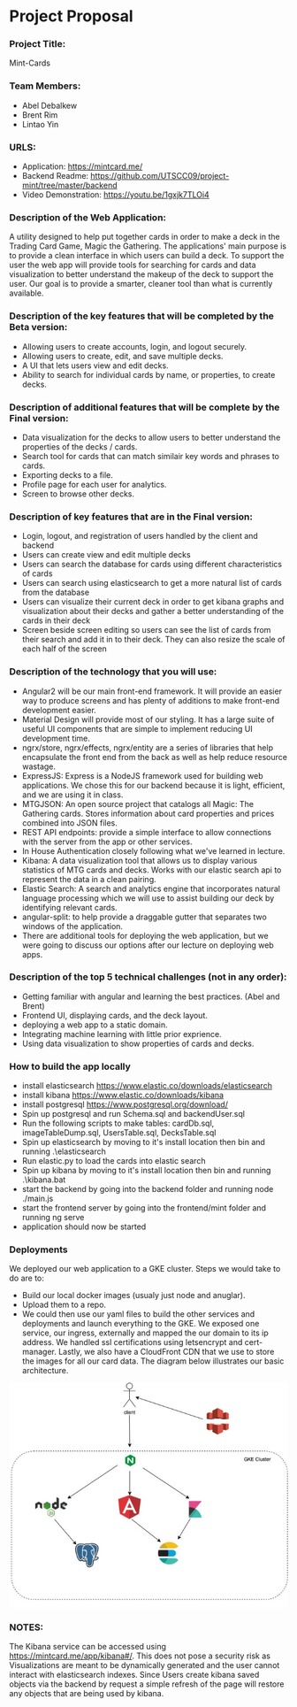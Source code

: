 # Project Proposal

### Project Title:
Mint-Cards

### Team Members:
* Abel Debalkew
* Brent Rim
* Lintao Yin

### URLS:
* Application: https://mintcard.me/
* Backend Readme: https://github.com/UTSCC09/project-mint/tree/master/backend
* Video Demonstration: https://youtu.be/1gxjk7TLOi4


### Description of the Web Application: 
A utility designed to help put together cards in order to make a deck in the Trading Card Game, Magic the Gathering. The applications' main purpose is to provide a clean interface in which users can build a deck. To support the user the web app will provide tools for searching for cards and data visualization to better understand the makeup of the deck to support the user. Our goal is to provide a smarter, cleaner tool than what is currently available.

### Description of the key features that will be completed by the Beta version: 
* Allowing users to create accounts, login, and logout securely.
* Allowing users to create, edit, and save multiple decks.
* A UI that lets users view and edit decks.
* Ability to search for individual cards by name, or properties, to create decks.

### Description of additional features that will be complete by the Final version:
* Data visualization for the decks to allow users to better understand the properties of the decks / cards.
* Search tool for cards that can match similair key words and phrases to cards.
* Exporting decks to a file.
* Profile page for each user for analytics.
* Screen to browse other decks.

### Description of key features that are in the Final version:
* Login, logout, and registration of users handled by the client and backend
* Users can create view and edit multiple decks
* Users can search the database for cards using different characteristics of cards
* Users can search using elasticsearch to get a more natural list of cards from the database
* Users can visualize their current deck in order to get kibana graphs and visualization about their decks and gather a better understanding of the cards in their deck
* Screen beside screen editing so users can see the list of cards from their search and add it in to their deck. They can also resize the scale of each half of the screen


### Description of the technology that you will use:
* Angular2 will be our main front-end framework. It will provide an easier way to produce screens and has plenty of additions to make front-end development easier.
* Material Design will provide most of our styling. It has a large suite of useful UI components that are simple to implement reducing UI development time.
* ngrx/store, ngrx/effects, ngrx/entity are a series of libraries that help encapsulate the front end from the back as well as help reduce resource wastage.
* ExpressJS: Express is a NodeJS framework used for building web applications. We chose this for our backend because it is light, efficient, and we are using it in class.
* MTGJSON: An open source project that catalogs all Magic: The Gathering cards. Stores information about card properties and prices combined into JSON files.
* REST API endpoints: provide a simple interface to allow connections with the server from the app or other services.
* In House Authentication closely following what we've learned in lecture.
* Kibana: A data visualization tool that allows us to display various statistics of MTG cards and decks. Works with our elastic search api to represent the data in a clean pairing.
* Elastic Search: A search and analytics engine that incorporates natural language processing which we will use to assist building our deck by identifying relevant cards.
* angular-split: to help provide a draggable gutter that separates two windows of the application. 
* There are additional tools for deploying the web application, but we were going to discuss our options after our lecture on deploying web apps. 

### Description of the top 5 technical challenges (not in any order):
* Getting familiar with angular and learning the best practices. (Abel and Brent)
* Frontend UI, displaying cards, and the deck layout.
* deploying a web app to a static domain.
* Integrating machine learning with little prior exprience.
* Using data visualization to show properties of cards and decks.

### How to build the app locally
* install elasticsearch https://www.elastic.co/downloads/elasticsearch
* install kibana https://www.elastic.co/downloads/kibana
* install postgresql https://www.postgresql.org/download/
* Spin up postgresql and run Schema.sql and backendUser.sql
* Run the following scripts to make tables: cardDb.sql, imageTableDump.sql, UsersTable.sql, DecksTable.sql
* Spin up elasticsearch by moving to it's install location then bin and running .\elasticsearch
* Run elastic.py to load the cards into elastic search
* Spin up kibana by moving to it's install location then bin and running .\kibana.bat
* start the backend by going into the backend folder and running node ./main.js
* start the frontend server by going into the frontend/mint folder and running ng serve
* application should now be started

### Deployments
We deployed our web application to a GKE cluster. Steps we would take to do are to:
* Build our local docker images (usualy just node and anuglar).
* Upload them to a repo.
* We could then use our yaml files to build the other services and deployments and launch everything to the GKE.
We exposed one service, our ingress, externally and mapped the our domain to its ip address. We handled ssl certifications using letsencrypt and cert-manager. Lastly, we also have a CloudFront CDN that we use to store the images for all our card data. The diagram below illustrates our basic architecture.

![](architecture.jpg)

### NOTES:
The Kibana service can be accessed using https://mintcard.me/app/kibana#/. This does not pose a security risk as Visualizations are meant to be dynamically generated and the user cannot interact with elasticsearch indexes. Since Users create kibana saved objects via the backend by request a simple refresh of the page will restore any objects that are being used by kibana. 